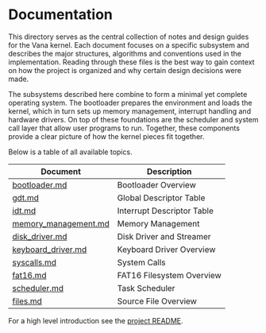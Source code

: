 # Documentation

This directory serves as the central collection of notes and design guides for
the Vana kernel.  Each document focuses on a specific subsystem and describes
the major structures, algorithms and conventions used in the implementation.
Reading through these files is the best way to gain context on how the project
is organized and why certain design decisions were made.

The subsystems described here combine to form a minimal yet complete operating
system.  The bootloader prepares the environment and loads the kernel, which in
turn sets up memory management, interrupt handling and hardware drivers.  On top
of these foundations are the scheduler and system call layer that allow user
programs to run.  Together, these components provide a clear picture of how the
kernel pieces fit together.

Below is a table of all available topics.

| Document | Description |
| --- | --- |
| [bootloader.md](bootloader.md) | Bootloader Overview |
| [gdt.md](gdt.md) | Global Descriptor Table |
| [idt.md](idt.md) | Interrupt Descriptor Table |
| [memory_management.md](memory_management.md) | Memory Management |
| [disk_driver.md](disk_driver.md) | Disk Driver and Streamer |
| [keyboard_driver.md](keyboard_driver.md) | Keyboard Driver Overview |
| [syscalls.md](syscalls.md) | System Calls |
| [fat16.md](fat16.md) | FAT16 Filesystem Overview |
| [scheduler.md](scheduler.md) | Task Scheduler |
| [files.md](files.md) | Source File Overview |

For a high level introduction see the [project README](../README.md).

